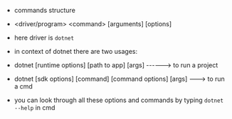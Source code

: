 - commands structure
- <driver/program> <command\> [arguments\] [options\]
- here driver is `dotnet`
- in context of dotnet there are two usages:
- dotnet [runtime options\] [path to app\] [args\] ------> to run a project
- dotnet [sdk options\] [command\] [command options\] [args\] ---> to run a cmd

- you can look through all these options and commands by typing `dotnet --help` in cmd
